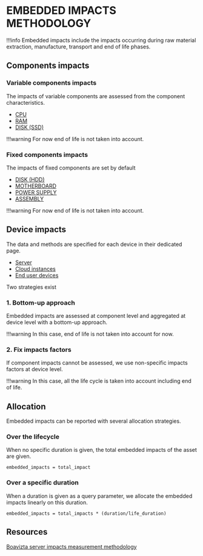 # EMBEDDED IMPACTS METHODOLOGY

!!!info
    Embedded impacts include the impacts occurring during raw material extraction,
    manufacture, transport and end of life phases.

## Components impacts

### Variable components impacts

The impacts of variable components are assessed from the component characteristics.

* [CPU](components/cpu.md)
* [RAM](components/ram.md)
* [DISK (SSD)](components/ssd.md)

!!!warning
    For now end of life is not taken into account.

### Fixed components impacts

The impacts of fixed components are set by default

* [DISK (HDD)](components/hdd.md)
* [MOTHERBOARD](components/motherboard.md)
* [POWER SUPPLY](components/power_supply.md)
* [ASSEMBLY](components/assembly.md)

!!!warning
    For now end of life is not taken into account.

## Device impacts

The data and methods are specified for each device in their dedicated page.

* [Server](devices/server.md)
* [Cloud instances](services/cloud.md)
* [End user devices](devices/terminals_&_peripherals.md)

Two strategies exist

### 1. Bottom-up approach

Embedded impacts are assessed at component level and aggregated at device level with a bottom-up approach. 

!!!warning
    In this case, end of life is not taken into account for now.

### 2. Fix impacts factors

If component impacts cannot be assessed, we use non-specific impacts factors at device level.

!!!warning
    In this case, all the life cycle is taken into account including end of life.

## Allocation

Embedded impacts can be reported with several allocation strategies.

### Over the lifecycle 

When no specific duration is given, the total embedded impacts of the asset are given.

```embedded_impacts = total_impact```

### Over a specific duration

When a duration is given as a query parameter, we allocate the embedded impacts linearly on this duration.

```embedded_impacts = total_impacts * (duration/life_duration)```

## Resources

[Boavizta server impacts measurement methodology](https://boavizta.org/blog/numerique-et-environnement-comment-evaluer-l-empreinte-de-la-fabrication-d-un-serveur-au-dela-des-emissions-de-gaz-a-effet-de-se?token=2112aecb183b1b5d27e137abc61e0f0d39fabf99)

